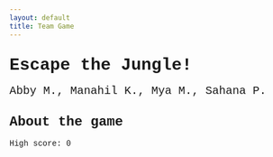 ```yaml
---
layout: default
title: Team Game
---
```




## <span style="font-family:Courier New; font-size: 30px;">Escape the Jungle!</span>

<span style="font-family:Courier New; font-size: 20px;">Abby M., Manahil K., Mya M., Sahana P.</span>

## <span style="font-family:Courier New; font-size: 24px;">About the game</span>



<head>
  <font face="Courier New"><title>snake High Score</title></font>
</head>
<body>
  <!-- Your game canvas or container -->
  
  <div>
    <font face="Courier New"><p class="fs-4">High score: <span id="highScore">0</span></p></font>
  </div>
 <script>
    (function(){
        /* Attributes of Game */
        /////////////////////////////////////////////////////////////
        // HTML Game IDs
        const high_score = document.getElementById("highScore"); 
        // HTML Screen IDs (div)
        const SCREEN_MENU = -1, SCREEN_GAME_OVER=1, SCREEN_SETTING=2;
        const screen_menu = document.getElementById("menu");
        const screen_game_over = document.getElementById("gameover");
        const screen_setting = document.getElementById("setting");
        // HTML Event IDs (a tags)
        const button_new_game = document.getElementById("new_game");
        const button_new_game1 = document.getElementById("new_game1");
        const button_new_game2 = document.getElementById("new_game2");
        const button_setting_menu = document.getElementById("setting_menu");
        const button_setting_menu1 = document.getElementById("setting_menu1");
        /* Display Control */
        /////////////////////////////////////////////////////////////
        // 0 for the game
        // 1 for the main menu
        // 2 for the settings screen
        // 3 for the game over screen
            }
        )
        
<div class="container bg-secondary" style="text-align:center;">
  <!-- Main Menu -->
        <div id="menu" class="py-4 text-light">
            <p>Welcome to Snake, press <span style="background-color: #FFFFFF; color: #000000">space</span> to begin</p>
            <a id="new_game" class="link-alert">new game</a>
            <a id="setting_menu" class="link-alert">settings</a>
        </div>

<style>
    #canvas {
        margin: 0;
        border: 1px solid white;
    }
</style>
<canvas id="canvas"></canvas>
<script>
    // Create empty canvas
    let canvas = document.getElementById('canvas');
    let c = canvas.getContext('2d');
    // Set the canvas dimensions
    canvas.width = 650;
    canvas.height = 400;
    // Set gravity value
    let gravity = 1.5;
    // Define the Player class
    class Player {
        constructor() {
            // Initial position and velocity of the player
            this.position = {
                x: 100,
                y: 200
            };
            this.velocity = {
                x: 0,
                y: 0
            };
            // Dimensions of the player
            this.width = 30;
            this.height = 30;
        }
        // Method to draw the player on the canvas
        draw() {
            c.fillStyle = 'red';
            c.fillRect(this.position.x, this.position.y, this.width, this.height);
        }
        // Method to update the player position and velocity
        update() {
            this.draw();
            this.position.y += this.velocity.y;
            this.position.x += this.velocity.x;
            // Apply gravity if player is not at the bottom
            if (this.position.y + this.height + this.velocity.y <= canvas.height)
                this.velocity.y += gravity;
            else
                this.velocity.y = 0;
        }
    }
    // Define the Platform class
    class Platform {
        constructor(image) {
            // Initial position of the platform
            this.position = {
                x: 0,
                y: 300
            }
            this.image = image;
            this.width = 650;
            this.height = 100;
        }
        // Method to draw the platform on the canvas
        draw() {
            c.drawImage(this.image, this.position.x, this.position.y, this.width, this.height);
        }
    }
    // Define the Tube class
    class Tube {
        constructor(image) {
            // Initial position of the tube
            this.position = {
                x: 500,
                y: 180
            }
            this.image = image;
            this.width = 100;
            this.height = 120;
        }
        // Method to draw the tube on the canvas
        draw() {
            c.drawImage(this.image, this.position.x, this.position.y, this.width, this.height);
        }
    }
    // Define the BlockObject class
    class BlockObject {
        constructor(image) {
            // Initial position of the block object
            this.position = {
                x: 200,
                y: 100
            };
            this.image = image;
            this.width = 158;
            this.height = 79;
        }
        // Method to draw the block object on the canvas
        draw() {
            c.drawImage(this.image, this.position.x, this.position.y);
        }
    }
    //--
    // NEW CODE - CREATE GENERICOBJECT CLASS FOR THE BACKGROUND IMAGES
    //--
    class GenericObject {
        constructor({ x, y, image }) {
            this.position = {
                x,
                y
            };
            this.image = image;
            this.width = 760;
            this.height = 82;
        }
        // Method to draw the generic object on the canvas
        draw() {
            c.drawImage(this.image, this.position.x, this.position.y);
        }
    }
    // Load image sources
    let image = new Image();
    let imageTube = new Image();
    let imageBlock = new Image();
    //--
    // NEW CODE - ADD IMAGES FOR BACKGROUND
    //--
    let imageBackground = new Image();
    let imageHills = new Image();
    image.src = 'https://samayass.github.io/samayaCSA/images/platform.png';
    imageTube.src = 'https://samayass.github.io/samayaCSA/images/tube.png';
    imageBlock.src = 'https://samayass.github.io/samayaCSA/images/box.png';
    //--
    // NEW CODE - IMAGE URLS FOR BACKGROUND IMAGES
    //--
    imageBackground.src = 'https://samayass.github.io/samayaCSA/images/background.png';
    imageHills.src = 'https://samayass.github.io/samayaCSA/images/hills.png';
    // Create instances of platform, tube, block object, and generic objects
    let platform = new Platform(image);
    let tube = new Tube(imageTube);
    let blockObject = new BlockObject(imageBlock);
    //--
    // NEW CODE - CREATE ARRAY FOR GENERIC OBJECTS THEN ADD THE HILLS AND BACKGROUND
    //--
    let genericObjects = [
        new GenericObject({
            x:0, y:0, image: imageBackground
        }),
        new GenericObject({
            x:0, y:70, image: imageHills
        }),
    ];
    player = new Player();
    // Define keys and their states
    let keys = {
        right: {
            pressed: false
        },
        left: {
            pressed: false
        }
    };
    // Animation loop
    function animate() {
        requestAnimationFrame(animate);
        c.clearRect(0, 0, canvas.width, canvas.height);
        //--
        // NEW CODE - DRAW GENERIC OBJECTS WITH FOR EACH LOOP
        //--
        genericObjects.forEach(genericObject => {
            genericObject.draw()
        });
        // Draw platform, player, tube, and block object
        platform.draw();
        player.update();
        tube.draw();
        blockObject.draw();
        // Handle collisions and interactions
        // Handle collision between player and block object
        if (
            player.position.y + player.height <= blockObject.position.y &&
            player.position.y + player.height + player.velocity.y >= blockObject.position.y &&
            player.position.x + player.width >= blockObject.position.x &&
            player.position.x <= blockObject.position.x + blockObject.width
        )
        {
            player.velocity.y = 0;
        }
        // Handle collision between player and platform
        if (
            player.position.y + player.height <= platform.position.y &&
            player.position.y + player.height + player.velocity.y >= platform.position.y &&
            player.position.x + player.width >= platform.position.x &&
            player.position.x <= platform.position.x + platform.width
        )
        {
            player.velocity.y = 0;
        }
        // Handle interaction with tube
        if (
            player.position.y + player.height <= tube.position.y &&
            player.position.y + player.height + player.velocity.y >= tube.position.y &&
            player.position.x + player.width >= tube.position.x &&
            player.position.x <= tube.position.x + tube.width
        ) {
            player.velocity.y = 0;
            player.position.y += 0.1;
            player.velocity.y = 0.0001;
            gravity = 0.2;
        }
        // Adjust gravity after leaving the tube
        if (player.position.y + player.height == tube.position.y + tube.height ||
            player.position.y + player.height <= tube.position.y ||
            player.position.x + player.width <= tube.position.x ||
            player.position.x >= tube.position.x + tube.width) {
                gravity = 1.5;
            }
        // Handle collision with tube sides
        if (
            player.position.x + player.width<= tube.position.x &&
            player.position.x + player.width + player.velocity.x >= tube.position.x &&
            player.position.y + player.height >= tube.position.y &&
            player.position.y <= tube.position.y + tube.height
        )
        {
            player.velocity.x = 0;
        }
        if (
            player.position.x >= tube.position.x + tube.width &&
            player.position.x + player.velocity.x <= tube.position.x + tube.width &&
            player.position.y + player.height >= tube.position.y &&
            player.position.y <= tube.position.y + tube.height
        )
        {
            player.velocity.x = 0;
        }
        if (
            player.position.x >= tube.position.x &&
            player.position.x + player.velocity.x <= tube.position.x &&
            player.position.y + player.height >= tube.position.y &&
            player.position.y <= tube.position.y + tube.height
        )
        {
            player.velocity.x = 0;
        }
        if (
            player.position.x + player.width <= tube.position.x + tube.width &&
            player.position.x + player.width + player.velocity.x >= tube.position.x + tube.width &&
            player.position.y + player.height >= tube.position.y &&
            player.position.y <= tube.position.y + tube.height
        )
        {
            player.velocity.x = 0;
        }
        // Move the player horizontally and adjust other objects
        if (keys.right.pressed && player.position.x < 400) {
            player.velocity.x = 15;
        }
        else if (keys.left.pressed && player.position.x > 100) {
            player.velocity.x = -15;
        }
        //--
        // NEW CODE - PARALLAX SCROLLING EFFECT (MAKE THE BACKGROUND MOVE TO CREATE ILLUSION OF PLAYER MOVING)
        //--
        else {
            player.velocity.x = 0;
            if (keys.right.pressed && !keys.left.pressed) {
                platform.position.x -= 15;
                tube.position.x -= 15;
                blockObject.position.x -= 15;
                // make the background move slower for a cooler effect
                genericObjects.forEach(genericObject => {
                    genericObject.position.x -= 5;
                });
            }
            else if (keys.left.pressed && !keys.right.pressed) {
                platform.position.x += 15;
                tube.position.x += 15;
                blockObject.position.x += 15;
                genericObjects.forEach(genericObject => {
                    genericObject.position.x += 5;
                });
            }
        }
    }
    // Start the animation loop
    animate();
    // Event listener for key presses
    addEventListener('keydown', ({ keyCode }) => {
        switch (keyCode) {
            case 65:
                console.log('left');
                keys.left.pressed = true;
                break;
            case 83:
                console.log('down');
                break;
            case 68:
                console.log('right');
                keys.right.pressed = true;
                break;
            case 87:
                console.log('up');
                player.velocity.y -= 20;
                break;
        }
    });
    // Event listener for key releases
    addEventListener('keyup', ({ keyCode }) => {
        switch (keyCode) {
            case 65:
                console.log('left');
                keys.left.pressed = false;
                break;
            case 83:
                console.log('down');
                break;
            case 68:
                console.log('right');
                keys.right.pressed = false;
                break;
            case 87:
                console.log('up');
                player.velocity.y = -20;
                break;
        }
    });
</script>